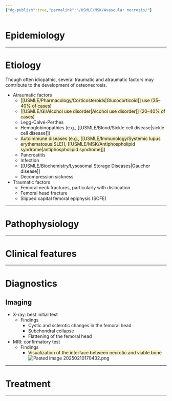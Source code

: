 ```yaml
---
{"dg-publish":true,"permalink":"/USMLE/MSK/Avascular necrosis/"}
---
```


# Epidemiology


---
# Etiology
Though often idiopathic, several traumatic and atraumatic factors may contribute to the development of osteonecrosis.
- Atraumatic factors
	- <span style="background:rgba(240, 200, 0, 0.2)">[[USMLE/Pharmacology/Corticosteroids\|Glucocorticoid]] use (35–40% of cases)</span>
	- <span style="background:rgba(240, 200, 0, 0.2)">[[USMLE/GI/Alcohol use disorder\|Alcohol use disorder]] (20–40% of cases)</span>
	- Legg-Calvé-Perthes
	- Hemoglobinopathies (e.g., [[USMLE/Blood/Sickle cell disease\|sickle cell disease]])
	- <span style="background:rgba(240, 200, 0, 0.2)">Autoimmune diseases (e.g., [[USMLE/Immunology/Systemic lupus erythematosus\|SLE]], [[USMLE/MSK/Antiphospholipid syndrome\|antiphospholipid syndrome]])</span>
	- Pancreatitis
	- Infection
	- [[USMLE/Biochemistry/Lysosomal Storage Diseases\|Gaucher disease]]
	- Decompression sickness
- Traumatic factors 
	- Femoral neck fractures, particularly with dislocation 
	- Femoral head fracture
	- Slipped capital femoral epiphysis (SCFE)

---
# Pathophysiology


---
# Clinical features


---
# Diagnostics
## Imaging
- X-ray: best initial test
	- Findings 
		- Cystic and sclerotic changes in the femoral head
		- Subchondral collapse
		- Flattening of the femoral head
- MRI: confirmatory test 
	- Findings 
		- <span style="background:rgba(240, 200, 0, 0.2)">Visualization of the interface between necrotic and viable bone</span>![Pasted image 20250210170432.png](/img/user/appendix/Pasted%20image%2020250210170432.png)

---
# Treatment


---
